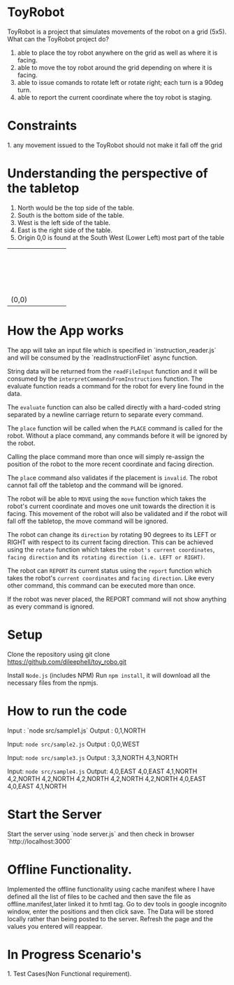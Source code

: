 <h1>ToyRobot</h1>

ToyRobot is a project that simulates movements of the robot on a grid (5x5).
What can the ToyRobot project do?
1. able to place the toy robot anywhere on the grid as well as where it is facing.
2. able to move the toy robot around the grid depending on where it is facing.
3. able to issue comands to rotate left or rotate right; each turn is a 90deg turn.
4. able to report the current coordinate where the toy robot is staging.

<h1>Constraints</h1>
   1. any movement issued to the ToyRobot should not make it fall off the grid

<h1>Understanding the perspective of the tabletop</h1>
<ol>
  <li>North would be the top side of the table.</li>
  <li>South is the bottom side of the table.</li>
  <li>West is the left side of the table.</li>
  <li>East is the right side of the table.</li>
  <li>Origin 0,0 is found at the South West (Lower Left) most part of the table</li>
</ol>

<table>
<tbody>
<tr>
<td>&nbsp;</td>
<td>&nbsp;</td>
<td>&nbsp;</td>
<td>&nbsp;</td>
<td>&nbsp;</td>
</tr>
<tr>
<td>&nbsp;</td>
<td>&nbsp;</td>
<td>&nbsp;</td>
<td>&nbsp;</td>
<td>&nbsp;</td>
</tr>
<tr>
<td>&nbsp;</td>
<td>&nbsp;</td>
<td>&nbsp;</td>
<td>&nbsp;</td>
<td>&nbsp;</td>
</tr>
<tr>
<td>&nbsp;</td>
<td>&nbsp;</td>
<td>&nbsp;</td>
<td>&nbsp;</td>
<td>&nbsp;</td>
</tr>
<tr>
<td>(0,0)</td>
<td>&nbsp;</td>
<td>&nbsp;</td>
<td>&nbsp;</td>
<td>&nbsp;</td>
</tr>
</tbody>
</table>


<h1>How the App works</h1>
The app will take an input file which is specified in `instruction_reader.js` and will be consumed by the `readInstructionFilet` async function.

String data will be returned from the `readFileInput` function and it will be consumed by the `interpretCommandsFromInstructions` function. The evaluate function reads a command for the robot for every line found in the data.

The `evaluate` function can also be called directly with a hard-coded string separated by a newline carriage return to separate every command.

The `place` function will be called when the `PLACE` command is called for the robot. Without a place command, any commands before it will be ignored by the robot.

Calling the place command more than once will simply re-assign the position of the robot to the more recent coordinate and facing direction.

The `plac`e command also validates if the placement is `invalid`. The robot cannot fall off the tabletop and the command will be ignored.

The robot will be able to `MOVE` using the `move` function which takes the robot's current coordinate and moves one unit towards the direction it is facing. This movement of the robot will also be validated and if the robot will fall off the tabletop, the move command will be ignored.

The robot can change its `direction` by rotating 90 degrees to its LEFT or RIGHT with respect to its current facing direction. This can be achieved using the `rotate` function which takes the `robot's current coordinates`, `facing direction` and its` rotating direction (i.e. LEFT or RIGHT)`.

The robot can `REPORT` its current status using the `report` function which takes the robot's `current coordinates` and `facing direction`. Like every other command, this command can be executed more than once.

If the robot was never placed, the REPORT command will not show anything as every command is ignored.

<h1>Setup</h1>

Clone the repository using  git clone https://github.com/dileephell/toy_robo.git 

Install `Node.js` (includes NPM)
Run `npm install`, it will download all the necessary files from the npmjs.


<h1>How to run the code</h1>
Input : `node src/sample1.js`
Output : 0,1,NORTH

Input: `node src/sample2.js`
Output : 0,0,WEST

Input: `node src/sample3.js`
Output : 3,3,NORTH
 4,3,NORTH

Input: `node src/sample4.js`
Output:
4,0,EAST
4,0,EAST
4,1,NORTH
4,2,NORTH
4,2,NORTH
4,2,NORTH
4,2,NORTH
4,2,NORTH
4,0,EAST
4,0,EAST
4,1,NORTH

<h1>Start the Server</h1>
Start the server using `node server.js` and then check in browser  `http://localhost:3000`

<h1>Offline Functionality.</h1>
Implemented the offline functionality using cache manifest where I have defined all the list of files to be cached and then save the file as offline.manifest,later linked it to hmtl tag.
<html manifest =”offline.manifest”>
Go to dev tools in google incognito window, enter the positions and then click save. The Data will be stored locally rather than being posted to the server. Refresh the page and the values you entered will reappear.

<h1>In Progress Scenario's</h1>
1. Test Cases(Non Functional requirement). 
